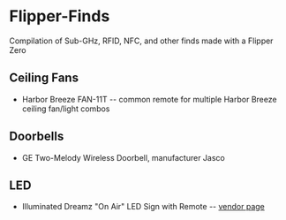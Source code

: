 # Flipper-Finds
Compilation of Sub-GHz, RFID, NFC, and other finds made with a Flipper Zero

## Ceiling Fans

* Harbor Breeze FAN-11T -- common remote for multiple Harbor Breeze ceiling fan/light combos

## Doorbells

* GE Two-Melody Wireless Doorbell, manufacturer Jasco

## LED

* Illuminated Dreamz "On Air" LED Sign with Remote -- [vendor page](https://www.illuminateddreamz.com/product-page/on-air-sign-1)
